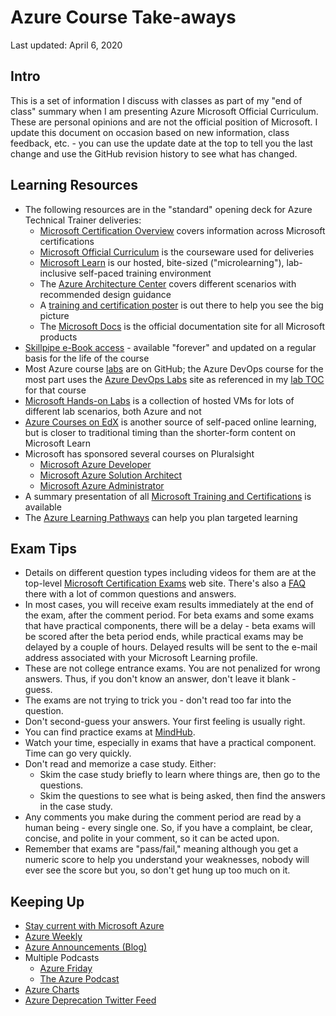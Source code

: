 # Azure Course Take-aways

Last updated: April 6, 2020

## Intro

This is a set of information I discuss with classes as part of my "end of class" summary when I am presenting Azure Microsoft Official Curriculum.  These are personal opinions and are not the official position of Microsoft.  I update this document on occasion based on new information, class feedback, etc. - you can use the update date at the top to tell you the last change and use the GitHub revision history to see what has changed.

## Learning Resources

* The following resources are in the "standard" opening deck for Azure Technical Trainer deliveries:
  * [Microsoft Certification Overview](https://www.microsoft.com/certification) covers information across Microsoft certifications
  * [Microsoft Official Curriculum](https://aka.ms/MOC) is the courseware used for deliveries
  * [Microsoft Learn](https://www.microsoft.com/learn) is our hosted, bite-sized ("microlearning"), lab-inclusive self-paced training environment
  * The [Azure Architecture Center](https://aka.ms/Architecture) covers different scenarios with recommended design guidance
  * A [training and certification poster](https://aka.ms/TrainCertPoster) is out there to help you see the big picture
  * The [Microsoft Docs](https://aka.ms/Docs) is the official documentation site for all Microsoft products
* [Skillpipe e-Book access](https://www.skillpipe.com) - available "forever" and updated on a regular basis for the life of the course
* Most Azure course [labs](https://github.com/MicrosoftLearning) are on GitHub; the Azure DevOps course for the most part uses the [Azure DevOps Labs](https://www.azuredevopslabs.com/) site as referenced in my [lab TOC](https://aka.ms/az400labs) for that course
* [Microsoft Hands-on Labs](https://www.microsoft.com/handsonlabs) is a collection of hosted VMs for lots of different lab scenarios, both Azure and not
* [Azure Courses on EdX](https://www.edx.org/learn/azure) is another source of self-paced online learning, but is closer to traditional timing than the shorter-form content on Microsoft Learn
* Microsoft has sponsored several courses on Pluralsight
  * [Microsoft Azure Developer](https://www.pluralsight.com/role-iq/microsoft-azure-developer?aid=7010a000001xDURAA2)
  * [Microsoft Azure Solution Architect](https://www.pluralsight.com/role-iq/microsoft-azure-solution-architect?aid=7010a000001xDURAA2)
  * [Microsoft Azure Administrator](https://www.pluralsight.com/role-iq/microsoft-azure-administrator?aid=7010a000001xDURAA2)
* A summary presentation of all [Microsoft Training and Certifications](https://query.prod.cms.rt.microsoft.com/cms/api/am/binary/RWtQJJ) is available
* The [Azure Learning Pathways](https://www.microsoft.com/en-au/azurelearningpathways) can help you plan targeted learning

## Exam Tips

* Details on different question types including videos for them are at the top-level [Microsoft Certification Exams](https://www.microsoft.com/en-us/learning/certification-exams.aspx) web site.  There's also a [FAQ](https://www.microsoft.com/en-us/learning/certification-exam-policies.aspx) there with a lot of common questions and answers.
* In most cases, you will receive exam results immediately at the end of the exam, after the comment period.  For beta exams and some exams that have practical components, there will be a delay - beta exams will be scored after the beta period ends, while practical exams may be delayed by a couple of hours.  Delayed results will be sent to the e-mail address associated with your Microsoft Learning profile.
* These are not college entrance exams.  You are not penalized for wrong answers.  Thus, if you don't know an answer, don't leave it blank - guess.
* The exams are not trying to trick you - don't read too far into the question.
* Don't second-guess your answers.  Your first feeling is usually right.
* You can find practice exams at [MindHub](https://www.mindhub.com).
* Watch your time, especially in exams that have a practical component.  Time can go very quickly.
* Don't read and memorize a case study.  Either:
  * Skim the case study briefly to learn where things are, then go to the questions.
  * Skim the questions to see what is being asked, then find the answers in the case study.
* Any comments you make during the comment period are read by a human being - every single one.  So, if you have a complaint, be clear, concise, and polite in your comment, so it can be acted upon.
* Remember that exams are "pass/fail," meaning although you get a numeric score to help you understand your weaknesses, nobody will ever see the score but you, so don't get hung up too much on it.

## Keeping Up

* [Stay current with Microsoft Azure](https://docs.microsoft.com/en-us/azure/cloud-adoption-framework/ready/azure-setup-guide/staying-current?tabs=TopResources)
* [Azure Weekly](https://azureweekly.info)
* [Azure Announcements (Blog)](https://azure.microsoft.com/en-us/blog/topics/announcements/)
* Multiple Podcasts
  * [Azure Friday](https://azure.Microsoft.com/en-us/resources/videos/azure-friday)
  * [The Azure Podcast](http://azpodcast.azurewebsites.net)
* [Azure Charts](https://aka.ms/azcharts/)
* [Azure Deprecation Twitter Feed](https://twitter.com/AzureEndOfLife)
